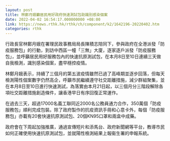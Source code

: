 ```yaml
---
layout: post
title: 林鄭月娥籲居民用好政府快速測試包助識別感染個案
date: 2022-04-02 16:54:17.000000000 +08:00
link: https://news.rthk.hk/rthk/ch/component/k2/1642196-20220402.htm
categories: rthk
---
```


​行政長官林鄭月娥在署理民政事務局局長陳積志陪同下，參與政府在全港派發「防疫服務包」的行動，到訪中西區一幢「三無」大廈，逐家逐戶派發「防疫服務包」，並呼籲居民用好服務包內的快速抗原測試包，在本月8日至10日連續三天做自我檢測，識別感染個案，盡早穩控疫情。

林鄭月娥表示，持續了三個月的第五波疫情雖然已過了高峰期並逐步回落，但每天檢測陽性個案數字仍然高企，呼籲市民繼續遵守社交距離措施，減少群組聚集，並在本月8日至10日進行快速測試，為落實由本月21日起，以三個月分三階段解除各項社交距離措施創造條件，讓香港早日有序回復正常運作。

在過去三天，超過17000名義工聯同近2000名公務員通力合作，350萬個「防疫服務包」順利完成包裝。除了政府製作的抗疫資訊手冊和心意卡外，每個「防疫服務包」亦載有20套快速抗原測試包、20個KN95口罩和兩盒中成藥。

政府會在下周起加強推廣，通過宣傳短片和添馬台、政府新聞網等平台，教導市民如何正確使用快速抗原測試包，並就陽性檢測結果上報衞生署的申報系統。
